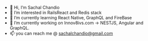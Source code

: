 - 👋 Hi, I’m Sachal Chandio
- 👀 I’m interested in RailsReact and Redis stack
- 🌱 I’m currently learning React Native, GraphQL and FireBase
- 💞️ I’m currently working on Innov8ivs.com -> NESTJS, Angular and GraphQL. 
- 📫 you can reach me @ sachalchandio@gmail.com
